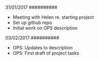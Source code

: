 31/01/2017
##########
* Meeting with Helen re. starting project
* Set up github repo
* Initial work on OPS description

03/02/2017
##########
* OPS: Updates to description
* OPS: First draft of project tasks